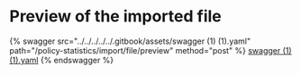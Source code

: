 # Preview of the imported file

{% swagger src="../../../../../.gitbook/assets/swagger (1) (1).yaml" path="/policy-statistics/import/file/preview"
method="post" %}
[swagger (1) (1).yaml](<../../../../../.gitbook/assets/swagger (1) (1).yaml>)
{% endswagger %}

